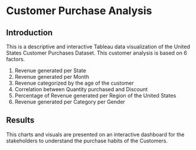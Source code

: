 # Customer Purchase Analysis 
## Introduction
This is a descriptive and interactive Tableau data visualization of the United States Customer Purchases Dataset. This customer analysis is based on 6 factors. 
1. Revenue generated per State
2. Revenue generated per Month 
3. Revenue categorized by the age of the customer
4. Correlation between Quantity purchased and Discount
5. Percentage of Revenue generated per Region of the United States
6. Revenue generated per Category per Gender

## Results
This charts and visuals are presented on an interactive dashboard for the stakeholders to understand the purchase habits of the Customers.
